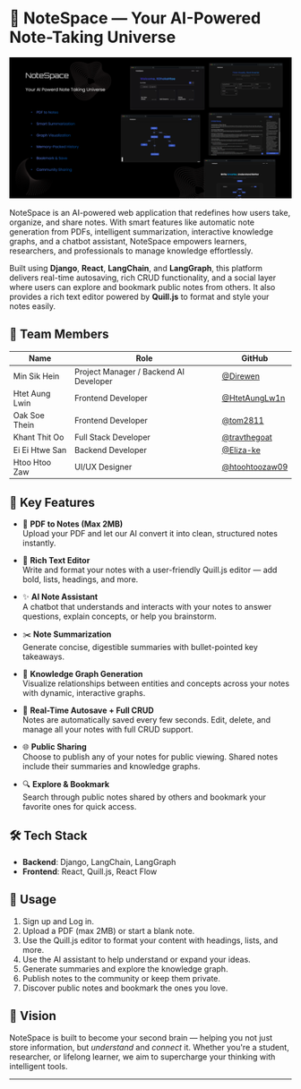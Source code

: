 # 🧠 NoteSpace — Your AI-Powered Note-Taking Universe

![Alt text](https://github.com/One-Project-One-Week/NoteSpace-Backend/blob/main/supersupersuperfinal.png?raw=true)

NoteSpace is an AI-powered web application that redefines how users take, organize, and share notes. With smart features like automatic note generation from PDFs, intelligent summarization, interactive knowledge graphs, and a chatbot assistant, NoteSpace empowers learners, researchers, and professionals to manage knowledge effortlessly.

Built using **Django**, **React**, **LangChain**, and **LangGraph**, this platform delivers real-time autosaving, rich CRUD functionality, and a social layer where users can explore and bookmark public notes from others. It also provides a rich text editor powered by **Quill.js** to format and style your notes easily.

## 👥 Team Members

| Name             | Role                               | GitHub                                              |
|------------------|------------------------------------|-----------------------------------------------------|
| Min Sik Hein     | Project Manager / Backend AI Developer | [@Direwen](https://github.com/Direwen)             |
| Htet Aung Lwin   | Frontend Developer                 | [@HtetAungLw1n](https://github.com/HtetAungLw1n)    |
| Oak Soe Thein    | Frontend Developer                 | [@tom2811](https://github.com/tom2811)              |
| Khant Thit Oo    | Full Stack Developer                  | [@travthegoat](https://github.com/travthegoat)      |
| Ei Ei Htwe San   | Backend Developer                  | [@Eliza-ke](https://github.com/Eliza-ke)            |
| Htoo Htoo Zaw    | UI/UX Designer                     | [@htoohtoozaw09](https://github.com/htoohtoozaw09)  |

## 🚀 Key Features

- 📄 **PDF to Notes (Max 2MB)**  
  Upload your PDF and let our AI convert it into clean, structured notes instantly.

- 📝 **Rich Text Editor**  
  Write and format your notes with a user-friendly Quill.js editor — add bold, lists, headings, and more.

- ✨ **AI Note Assistant**  
  A chatbot that understands and interacts with your notes to answer questions, explain concepts, or help you brainstorm.

- ✂️ **Note Summarization**  
  Generate concise, digestible summaries with bullet-pointed key takeaways.

- 🔗 **Knowledge Graph Generation**  
  Visualize relationships between entities and concepts across your notes with dynamic, interactive graphs.

- 💾 **Real-Time Autosave + Full CRUD**  
  Notes are automatically saved every few seconds. Edit, delete, and manage all your notes with full CRUD support.

- 🌐 **Public Sharing**  
  Choose to publish any of your notes for public viewing. Shared notes include their summaries and knowledge graphs.

- 🔍 **Explore & Bookmark**  
  Search through public notes shared by others and bookmark your favorite ones for quick access.

## 🛠️ Tech Stack

- **Backend**: Django, LangChain, LangGraph  
- **Frontend**: React, Quill.js, React Flow  

## 📌 Usage

1. Sign up and Log in.
2. Upload a PDF (max 2MB) or start a blank note.
3. Use the Quill.js editor to format your content with headings, lists, and more.
4. Use the AI assistant to help understand or expand your ideas.
5. Generate summaries and explore the knowledge graph.
6. Publish notes to the community or keep them private.
7. Discover public notes and bookmark the ones you love.

## 🌟 Vision

NoteSpace is built to become your second brain — helping you not just store information, but *understand* and *connect* it. Whether you're a student, researcher, or lifelong learner, we aim to supercharge your thinking with intelligent tools.

---
